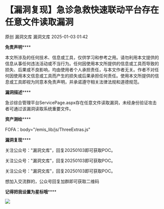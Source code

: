 #  【漏洞复现】急诊急救快速联动平台存在任意文件读取漏洞   
原创 漏洞文库  漏洞文库   2025-01-03 01:42  
  
**免责声明******  
  
  
本文所涉及的任何技术、信息或工具，仅供学习和参考之用。请勿利用本文提供的信息从事任何违法活动或不当行为。任何因使用本文所提供的信息或工具而导致的损失、后果或不良影响，均由使用者个人承担责任，与本文作者无关。作者不对任何因使用本文信息或工具而产生的损失或后果承担任何责任。使用本文所提供的信息或工具即视为同意本免责声明，并承诺遵守相关法律法规和道德规范。  
  
  
**漏洞描述******  
  
  
急诊综合管理平台ServicePage.aspx存在任意文件读取漏洞，未经身份验证攻击者可通过该漏洞读取系统重要文件。  
  
  
**资产测绘******  
  
  
FOFA：body="/emis_lib/js/ThreeExtras.js"  
  
  
**漏洞复现******  
  
  
关注公众号："漏洞文库"，回复20250103即可获取POC。  
  
关注公众号："漏洞文库"，回复20250103即可获取POC。  
  
关注公众号："漏洞文库"，回复20250103即可获取POC。  
  
想加入交流群的，公众号回复加群即可获取二维码  
  
  
**记得把我设置为星标哦******  
  
  
  
![](https://mmbiz.qpic.cn/sz_mmbiz_jpg/CiaciamrTqibfxpG6c5BNLhy2IDfQlpA6OIdMeQlHayCgrExocHEsyoXeqUyd1ibZffLDRHptKmCS2bEYClIiaUbdMQ/640?wx_fmt=jpeg&from=appmsg "")  
   
  
  
  
  
  
